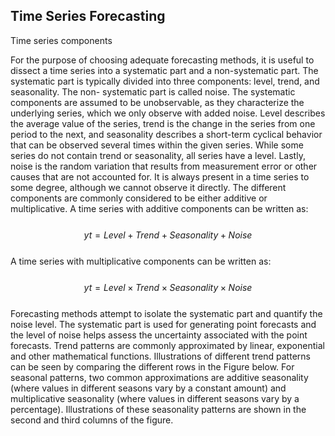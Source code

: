 ## Time Series Forecasting


Time series components

For the purpose of choosing adequate forecasting methods, it is useful to dissect a time series into a systematic part and a non-systematic part. The systematic part is typically divided into three components: level, trend, and seasonality. The non- systematic part is called noise. The systematic components are assumed to be unobservable, as they characterize the underlying series, which we only observe with added noise.
Level describes the average value of the series, trend is the change in the series from one period to the next, and seasonality describes a short-term cyclical behavior that can be observed several times within the given series. While some series do not contain trend or seasonality, all series have a level. Lastly, noise is the random variation that results from measurement error or other causes that are not accounted for. It is always present in a time series to some degree, although we cannot observe it directly.
The different components are commonly considered to be either additive or multiplicative.
A time series with additive components can be written as: 
<br><br>
$$ yt=Level+Trend+Seasonality+Noise $$
<br>
A time series with multiplicative components can be written as: 
<br>
<br>
$$ yt=Level×Trend×Seasonality×Noise $$
<br>
Forecasting methods attempt to isolate the systematic part and quantify the noise level. The systematic part is used for generating point forecasts and the level of noise helps assess the uncertainty associated with the point forecasts.
Trend patterns are commonly approximated by linear, exponential and other mathematical functions. Illustrations of different trend patterns can be seen by comparing the different rows in the Figure below. For seasonal patterns, two common approximations are additive seasonality (where values in different seasons vary by a constant amount) and multiplicative seasonality (where values in different seasons vary by a percentage). Illustrations of these seasonality patterns are shown in the second and third columns of the figure.

